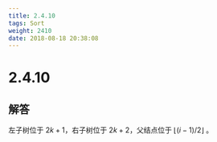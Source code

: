 ```yaml
---
title: 2.4.10
tags: Sort
weight: 2410
date: 2018-08-18 20:38:08
---
```


# 2.4.10


## 解答

左子树位于 $2k+1$，右子树位于 $2k+2$，父结点位于 $\lfloor (i-1)/2 \rfloor$ 。
